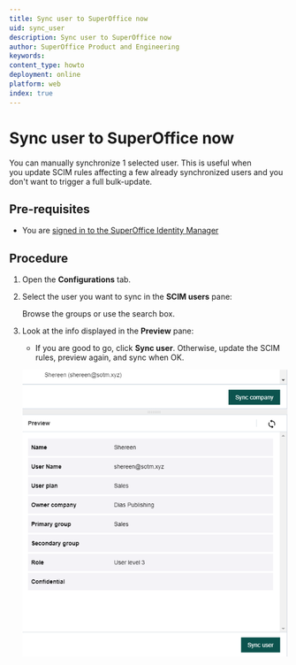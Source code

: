 ```yaml
---
title: Sync user to SuperOffice now
uid: sync_user
description: Sync user to SuperOffice now
author: SuperOffice Product and Engineering
keywords:
content_type: howto
deployment: online
platform: web
index: true
---
```


# Sync user to SuperOffice now

You can manually synchronize 1 selected user. This is useful when you update SCIM rules affecting a few already synchronized users and you don't want to trigger a full bulk-update.

## Pre-requisites

* You are [signed in to the SuperOffice Identity Manager][1]

## Procedure

1. Open the **Configurations** tab.

2. Select the user you want to sync in the **SCIM users** pane:

      Browse the groups or use the search box.

3. Look at the info displayed in the **Preview** pane:

    * If you are good to go, click **Sync user**. Otherwise, update the SCIM rules, preview again, and sync when OK.

    ![scim preview pane -screenshot][img1]

<!-- Referenced links -->
[1]: ../sign-in-to-scim.md

<!-- Referenced images -->
[img1]: media/preview-sync-shereen.png
